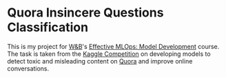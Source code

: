 # Quora Insincere Questions Classification

This is my project for [W&amp;B](https://wandb.ai/site)'s [Effective MLOps: Model Development](https://www.wandb.courses/courses/effective-mlops-model-development) course.  The task is taken from the [Kaggle Competition](https://www.kaggle.com/competitions/quora-insincere-questions-classification/overview) on developing models to detect toxic and misleading content on [Quora](https://www.quora.com/?share=1) and improve online conversations.
